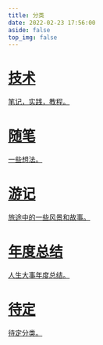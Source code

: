 ```yaml
---
title: 分类
date: 2022-02-23 17:56:00
aside: false
top_img: false
---
```


<style>
  #libCategories .card-wrap:hover .card-info:after {
    width: 300%;
  }
</style>
<link rel="stylesheet" type="text/css" href="https://npm.elemecdn.com/js-heo@1.0.11/3dCard/no3d.css">

<div id='libCategories'>
<div id="lib-cards" class="container">

<a href='javascript:void(0);' onClick='pjax.loadUrl("/categories/前端开发/")'>
    <card data-image="https://bucket.zifeiyu.life/cdn-cgi/imagedelivery/s0Dxqb8eFXuEhS1LLUbikA/45fd6030-ba02-40e2-d9c8-0c8aaf6a4b00/public">
        <h1 slot="header">技术</h1>
        <p slot="content">笔记，实践，教程。</p>
    </card>
</a>

<a href='javascript:void(0);' onClick='pjax.loadUrl("/categories/大学生涯/")'>
    <card data-image="https://bucket.zifeiyu.life/cdn-cgi/imagedelivery/s0Dxqb8eFXuEhS1LLUbikA/45fd6030-ba02-40e2-d9c8-0c8aaf6a4b00/public">
        <h1 slot="header">随笔</h1>
        <p slot="content">一些想法。</p>
    </card>
</a>

<a href='javascript:void(0);' onClick='pjax.loadUrl("/categories/生活日常/")'>
    <card data-image="https://bucket.zifeiyu.life/cdn-cgi/imagedelivery/s0Dxqb8eFXuEhS1LLUbikA/45fd6030-ba02-40e2-d9c8-0c8aaf6a4b00/public">
        <h1 slot="header">游记</h1>
        <p slot="content">旅途中的一些风景和故事。</p>
    </card>
</a>

<a href='javascript:void(0);' onClick='pjax.loadUrl("/categories/年度总结/")'>
    <card data-image="https://bucket.zifeiyu.life/cdn-cgi/imagedelivery/s0Dxqb8eFXuEhS1LLUbikA/45fd6030-ba02-40e2-d9c8-0c8aaf6a4b00/public">
        <h1 slot="header">年度总结</h1>
        <p slot="content">人生大事年度总结。</p>
    </card>
</a>

<a href='javascript:void(0);' onClick='pjax.loadUrl("/categories/AnZhiYu/")'>
    <card data-image="https://bucket.zifeiyu.life/cdn-cgi/imagedelivery/s0Dxqb8eFXuEhS1LLUbikA/45fd6030-ba02-40e2-d9c8-0c8aaf6a4b00/public">
        <h1 slot="header">待定</h1>
        <p slot="content">待定分类。</p>
    </card>
</a>

</div>
</div>

<script src='https://lf6-cdn-tos.bytecdntp.com/cdn/expire-1-M/vue/2.6.14/vue.min.js' data-pjax></script>
<script type="text/javascript" src="https://npm.elemecdn.com/anzhiyu-theme-static@1.0.7/no3d/no3d.js" data-pjax></script>
